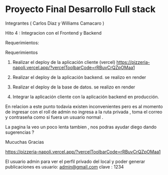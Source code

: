 # Proyecto Final Desarrollo Full stack

Integrantes ( Carlos Diaz y Williams Camacaro )

Hito 4 : Integracion con el Frontend y Backend 

Requerimientos:

Requerimientos
1. Realizar el deploy de la aplicación cliente (vercel)
   https://pizzeria-napoli.vercel.app/?vercelToolbarCode=rRBuvCrQZpOMaa1

3. Realizar el deploy de la aplicación backend.
   se realizo en render 

5. Realizar el deploy de la base de datos.
  se realizo en render 

7. Integrar la aplicación cliente con la aplicación backend en producción.

En relacion a este punto todavia existen inconvenientes pero es al momento de ingresar con el roll de admin no ingresa a la ruta privada , toma el correo y contraseña como si fuera un usuario normal .

La pagina la veo un poco lenta tambien , nos podras ayudar diego dando sugerencias ? 

Mucuchas Gracias 
   


https://pizzeria-napoli.vercel.app/?vercelToolbarCode=rRBuvCrQZpOMaa1

El usuario admin para ver el perfil privado del local y poder generar publicaciones  es 
usuario: admin@gmail.com
clave : 1234



